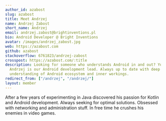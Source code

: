 ```yaml
---
author_id: azabost
slug: azabost
title: Meet Andrzej
name: Andrzej Zabost
short_name: Andrzej
email: andrzej.zabost@brightinventions.pl
bio: Android Developer @ Bright Inventions
avatar: /images/andrzej_zabost.jpg
web: https://azabost.com
github: azabost
stackoverflow: 6761823/andrzej-zabost
crosspost: https://azabost.com/:title
description: Looking for someone who understands Android in and out? You've found it.
  Andrzej is our Android development lead. Always up to date with deep
  understanding of Android ecosystem and inner workings.
redirect_from: ["/andrzej", "/andrzej/"]
layout: member
---
```


After a few years of experimenting in Java discovered his passion for Kotlin and Android development. Always seeking for optimal solutions. Obsessed with networking and administration stuff. In free time he crushes his enemies in video games.

